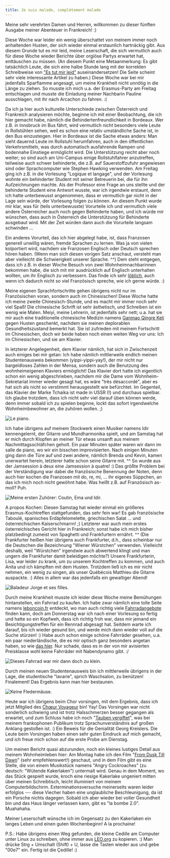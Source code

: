 ```yaml
---
title: Je suis malade, complètement malade
---
```


Meine sehr verehrten Damen und Herren, willkommen zu dieser fünften Ausgabe meiner Abenteuer in Frankreich! :)

Diese Woche war leider ein wenig überschattet von meinem immer noch anhaltenden Husten, der sich wieder einmal erstaunlich hartnäckig gibt. Aus diesem Grunde tut es mir leid, meine Leserschaft, die sich vermutlich auch für diese Woche wieder Berichte über orgiöse Partys erwartet hat, enttäuschen zu müssen. (An diesem Punkt eine Metaanmerkung: Es gibt tatsächlich Leute, die sich eine halbe Stunde lang mit der korrekten Schreibweise von ["Es tut mir leid"](http://www.belleslettres.eu/artikel/tut-mir-leid-rechtschreibung.php) auseinandersetzen! Die Seite scheint sehr viele interessante Artikel zu haben.) Diese Woche war bei mir jedenfalls Sparflamme angesagt, um meine Krankheit nicht unnötig in die Länge zu ziehen. So musste ich mich u.a. der Erasmus-Party am Freitag entschlagen und musste die Einladung meiner Nachbarin Pauline ausschlagen, mit ihr nach Arcachon zu fahren. :(

Da ich ja hier auch kulturelle Unterschiede zwischen Österreich und Frankreich analysieren möchte, beginne ich mit einer Beobachtung, die ich hier gemacht habe, nämlich die Behindertenfreundlichkeit in Bordeaux. Wer z.B. in Innsbruck im Bus fährt, wird vermutlich nicht besonders viele Leute in Rollstühlen sehen, weil es schon eine relativ umständliche Sache ist, in den Bus einzusteigen. Hier in Bordeaux ist die Sache etwas anders: Man sieht dauernd Leute im Rollstuhl herumfahren, auch in den öffentlichen Verkehrsmitteln, was durch automatisch ausfahrende Rampen und bodennahe Einstiege ermöglicht wird. Die Unterstützung reicht aber noch weiter; so sind auch am Uni-Campus einige Rollstuhlfahrer anzutreffen, teilweise auch schwer behinderte, die z.B. auf Sauerstoffzufuhr angewiesen sind oder Sprachcomputer wie Stephen Hawking verwenden. Am Freitag ging ich z.B. in die Vorlesung "Logique et langage", und der Vorlesung wohnte ein behinderter Student mit seiner Betreuerin bei, die für ihn Aufzeichnungen machte. Als der Professor eine Frage an uns stellte und der behinderte Student eine Antwort wusste, war ich irgendwie erstaunt, denn ich hatte unterbewusst angenommen, dass er vermutlich gar nicht in der Lage sein würde, der Vorlesung folgen zu können. An diesem Punkt wurde mir klar, was für (teils unterbewusste) Vorurteile ich und vermutlich viele andere Österreicher auch noch gegen Behinderte haben, und ich würde mir wünschen, dass auch in Österreich die Unterstützung für Behinderte ausgebaut wird. Mit der Zeit würden dann auch die Vorurteile langsam schwinden ...

Ein anderes Vorurteil, das ich hier abgelegt habe, ist, dass Franzosen generell unwillig wären, fremde Sprachen zu lernen. Was ja von vielen kolportiert wird, nachdem sie Franzosen Englisch oder Deutsch sprechen hören haben. (Wenn man sich diesen vorigen Satz anschaut, versteht man aber vielleicht die Schwierigkeit unserer Sprache. ^^) Dem steht entgegen, dass ich z.B. in dieser Woche Besuch von zwei Wohnheimnachbarinnen bekommen habe, die sich mit mir ausdrücklich auf Englisch unterhalten wollten, um ihr Englisch zu verbessern. Das finde ich sehr [löblich](http://pfaffenberg.permuda.net/index.html), auch wenn ich dadurch nicht so viel Französisch spreche, wie ich gerne würde. :)

Meine eigenen Sprachfortschritte gehen übrigens nicht nur im Französischen voran, sondern auch im Chinesischen! Diese Woche hatte ich meine zweite Chinesisch-Stunde, und es macht mir immer noch sehr viel Spaß! Die chinesische Schrift ist sehr ästhetisch, und Schreiben ist ein wenig wie Malen. Meiyi, meine Lehrerin, ist jedenfalls sehr nett; u.a. hat sie mir auch eine traditionelle chinesische Medizin namens [Ganmao Qingre Keli](http://bembelkandidat.lima-city.de/blog/2008/erkaeltungszeit-tcm-ganmao-qingre-keli-tea/) gegen Husten geschenkt, nachdem sie meinen deplorablen Gesundheitszustand bemerkt hat. Sie ist zufrieden mit meinem Fortschritt im Chinesischen, doch wir beide haben noch einen weiten Weg vor uns: Ich im Chinesischen, und sie am Klavier.

In letzterer Angelegenheit, dem Klavier nämlich, hat sich in Zwischenzeit auch einiges bei mir getan: Ich habe nämlich mittlerweile endlich meinen Studentenausweis bekommen (yippi-yippi-yay!), der mir nicht nur bargeldloses Zahlen in der Mensa, sondern auch die Benutzung des wohnheimeigenen Klaviers ermöglicht! Das Klavier dort hatte ich eigentlich schon ein wenig abgeschrieben, nachdem mir die Dame vom Wohnheim-Sekretariat immer wieder gesagt hat, es wäre "très désaccordé", aber es hat sich als nicht so verstimmt herausgestellt wie befürchtet. Im Gegenteil, das Klavier der Marke Tchaika ist made in USSR (!) und durchaus spielbar. Ich glaube trotzdem, dass ich nicht sehr viel darauf üben können werde, denn immer sobald ich zu spielen beginne, lockt das sofort irgendwelche Wohnheimbewohner an, die zuhören wollen. ;)

![Le piano.]($media$/Photo1537.jpg)

Ich habe übrigens auf meinem Stockwerk einen Musiker namens Idir kennengelernt, der Gitarre und Mundharmonika spielt, und am Samstag hat er mich durch Klopfen an meiner Tür etwas unsanft aus meinem Nachmittagsschläfchen geholt. Ein paar Minuten später waren wir dann im salle de piano, wo wir ein bisschen improvisierten. Nach einigen Minuten ging dann die Türe auf und zwei andere, nämlich Brenda und Kevin, kamen unerwartet herein, letzterer hatte schon seine Gitarre mit. ^^ So wurde aus der Jamsession à deux eine Jamsession à quatre! :) Das größte Problem bei der Verständigung war dabei die französische Benennung der Noten, denn auch hier kochen die Franzosen mit do, re, mi, ... ihr eigenes Süppchen, an das ich mich noch nicht gewöhnt habe. Was heißt z.B. auf Französisch as-moll? Puh.

![Meine ersten Zuhörer: Coutin, Ema und Idir.]($media$/Photo1543.jpg)

A propos Kochen: Diesen Samstag hat wieder einmal ein größeres Erasmus-Kochtreffen stattgefunden, das sehr fein war! Es gab französische Taboulé, spanisches Erdäpfelomelette, griechischen Salat ... und österreichischen Kaiserschmarrn! ;) Letzterer war auch mein erstes österreichisches Gericht hier in Frankreich; sonst habe ich mich bisher platzbedingt zumeist von Spaghetti und Frankfurtern ernährt. ^^ (Die Frankfurter heißen hier übrigens auch Frankfurter, d.h., dass scheinbar nur die Deutschen die Bezeichnung "Wiener Würstchen" verwenden. Vielleicht deshalb, weil "Würstchen" irgendwie auch abwertend klingt und man ungern die Frankfurter damit beleidigen möchte?) Unsere Frankfurterin, Lisa, war leider zu krank, um zu unserem Kochtreffen zu kommen, und auch Anita und ich kämpften mit dem Husten. Trotzdem ließ ich es mir nicht nehmen, ein wenig zu singen, als unser Québécois Matthieu die Gitarre auspackte. :) Alles in allem war das jedenfalls ein gewaltiger Abend!

![Baladeur Jorge et ses filles.]($media$/Photo1547.jpg)

Durch meine Krankheit musste ich leider diese Woche meine Bemühungen hintanstellen, ein Fahrrad zu kaufen. Ich habe zwar nämlich eine tolle Seite namens [leboncoin.fr](http://www.leboncoin.fr/) entdeckt, wo man auch richtig viele [Fahrradangebote](http://www.leboncoin.fr/velos/offres/aquitaine/?f=a&th=1) finden kann, doch am Donnerstag war ich nach einer Vorlesung so fertig und hatte so ein Kopfweh, dass ich richtig froh war, dass mir jemand ein Besichtigungstreffen für ein Rennrad abgesagt hat. Seitdem warte ich darauf, bis ich wieder gesund bin, und werde mich dann wieder voll auf die Suche stürzen! :) Habe auch schon einige schöne Fahrräder gesehen, u.a. ein paar niederländische, die es mir optisch ganz besonders angetan haben, so wie [das hier](http://www.go-sport.com/cycle/velo/railway-1-1100300). Nur schade, dass es in der von mir avisierten Preisklasse wohl keine Fahrräder mit Nabendynamo gibt. :/

![Dieses Fahrrad war mir dann doch zu klein.]($media$/Photo1533.jpg)

Durch meinen neuen Studentenausweis bin ich mittlerweile übrigens in der Lage, die studentische "lavarie", sprich Waschsalon, zu benützen! Finalement! Das Ergebnis kann man hier bestaunen.

![Keine Fledermäuse.]($media$/Photo1551.jpg)

Heute war ich übrigens beim Chor vorsingen, mit dem Ergebnis, dass ich jetzt Mitglied des [Chœur Voyageur](http://lechoeurvoyageur.fr/) bin! Yay! Das Vorsingen war nicht sonderlich schwierig und ist trotz Halsschmerzen besser gegangen als erwartet, und zum Schluss habe ich noch "[Tauben vergiftet](http://www.youtube.com/watch?v=TiH5BsVTcyg)", was bei meinem frankophonen Publikum trotz Sprachunverständnis auf großen Anklang gestoßen ist. :) Ein Beweis für die Genialität Georg Kreislers.
Die Leute beim Vorsingen haben einen sehr guten Eindruck auf mich gemacht, und ich freue mich schon auf die erste Probe am Dienstag.

Um meinen Bericht quasi abzurunden, noch ein kleines lustiges Detail aus meinem Wohnheimleben hier: Am Montag habe ich den Film "[From Dusk Till Dawn](http://de.wikipedia.org/wiki/From_Dusk_Till_Dawn)" (sehr empfehlenswert!) geschaut, und in dem Film gibt es eine Stelle, die von einem Musikstück namens "Angry Cockroaches" (zu deutsch: "Wütende Kakerlaken") untermalt wird. Genau in dem Moment, wo das Stück gespielt wurde, kroch eine riesige Kakerlake ungeniert mitten über meinen Schreibtisch, leicht illuminiert von meinem Computerbildschirm. Exterminationsversuche meinerseits waren leider erfolglos --- diese Viecher haben eine unglaubliche Beschleunigung, da ist ein Porsche nichts dagegen. Sobald ich aber wieder bei voller Gesundheit bin und das Haus länger verlassen kann, gibt es "la bombe 2.0". Muahahaha.

Meiner Leserschaft wünsche ich im Gegensatz zu den Kakerlaken ein langes Leben und einen guten Wochenbeginn! A la prochaine!

P.S.: Habe übrigens einen Weg gefunden, die kleine Cedille am Computer unter Linux zu schreiben, ohne immer aus [LEO.org](http://dict.leo.org/frde?lp=frde&lang=de&searchLoc=0&cmpType=relaxed&sectHdr=on&spellToler=&search=ca) zu kopieren. :) Man drücke Strg + Umschalt (Shift) + U, lasse die Tasten wieder aus und gebe "00e7" ein. Fertig ist die Çedille! :)
